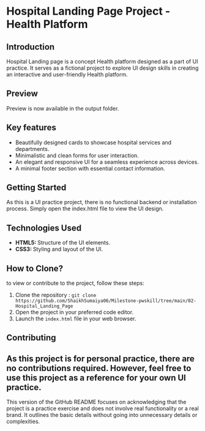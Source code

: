 # Hospital Landing Page Project - Health Platform

## Introduction

Hospital Landing page  is a concept Health platform designed as a part of UI practice. It serves as a fictional project to explore UI design skills in creating an interactive and user-friendly Health platform.

## Preview 

Preview is now available in the output folder.

## Key features

+ Beautifully designed cards to showcase hospital services and departments.
+ Minimalistic and clean forms for user interaction.
+ An elegant and responsive UI for a seamless experience across devices.
+ A minimal footer section with essential contact information.

## Getting Started

As this is a UI practice project, there is no functional backend or installation process. Simply open the index.html file to view the UI design.

## Technologies Used

+ <b>HTML5: </b>Structure of the UI elements.
+ <b>CSS3: </b>Styling and layout of the UI.


## How to Clone?

to view or contribute to the project, follow these steps:
1. Clone the repository : ` git clone https://github.com/ShaikhSumaiya06/Milestone-pwskill/tree/main/02-Hospital_Landing_Page `
1. Open the project in your preferred code editor.
1. Launch the ` index.html ` file in your web browser.

## Contributing

As this project is for personal practice, there are no contributions required. However, feel free to use this project as a reference for your own UI practice.
---
This version of the GitHub README focuses on acknowledging that the project is a practice exercise and does not involve real functionality or a real brand. It outlines the basic details without going into unnecessary details or complexities.
